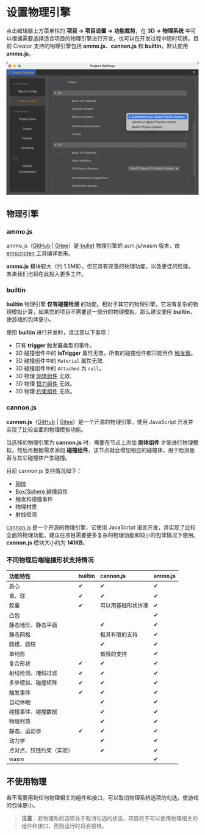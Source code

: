 # 设置物理引擎

点击编辑器上方菜单栏的 **项目 -> 项目设置 -> 功能裁剪**，在 **3D -> 物理系统** 中可以根据需要选择适合项目的物理引擎进行开发，也可以在开发过程中随时切换。目前 Creator 支持的物理引擎包括 **ammo.js**、**cannon.js** 和 **builtin**，默认使用 **ammo.js**。

![物理引擎选项](img/physics-module.jpg)

## 物理引擎

### ammo.js

ammo.js（[GitHub](https://github.com/cocos-creator/ammo.js) | [Gitee](https://gitee.com/mirrors_cocos-creator/ammo.js)）是 [bullet](https://github.com/bulletphysics/bullet3) 物理引擎的 asm.js/wasm 版本，由 [emscripten](https://github.com/emscripten-core/emscripten) 工具编译而来。

**ammo.js** 模块较大（约 1.5MB），但它具有完善的物理功能，以及更佳的性能，未来我们也将在此投入更多工作。

### builtin

**builtin** 物理引擎 **仅有碰撞检测** 的功能。相对于其它的物理引擎，它没有复杂的物理模拟计算，如果您的项目不需要这一部分的物理模拟，那么建议使用 **builtin**，使游戏的包体更小。

使用 **builtin** 进行开发时，请注意以下事项：

- 只有 **trigger** 触发器类型的事件。
- 3D 碰撞组件中的 **IsTrigger** 属性无效，所有的碰撞组件都只能用作 [触发器](physics-event.md)。
- 3D 碰撞组件中的 `Material` 属性无效.
- 3D 碰撞组件中的 `Attached` 为 `null`。
- 3D 物理 [刚体组件](physics-rigidbody.md) 无效.
- 3D 物理 [恒力组件](physics-constantForce.md) 无效。
- 3D 物理 [约束组件](physics-constraint.md) 无效。

### cannon.js

**cannon.js**（[GitHub](https://github.com/cocos-creator/cannon.js) | [Gitee](https://gitee.com/mirrors_cocos-creator/cannon.js)）是一个开源的物理引擎，使用 JavaScript 开发并实现了比较全面的物理模拟功能。

当选择的物理引擎为 **cannon.js** 时，需要在节点上添加 **刚体组件** 才能进行物理模拟。然后再根据需求添加 **碰撞组件**，该节点就会增加相应的碰撞体，用于检测是否与其它碰撞体产生碰撞。

目前 cannon.js 支持情况如下：

- [刚体](physics-rigidbody.md)
- [Box/Sphere 碰撞组件](physics-collider.md)
- 触发和碰撞事件
- 物理材质
- 射线检测

[cannon.js](https://github.com/cocos-creator/cannon.js) 是一个开源的物理引擎，它使用 JavaScript 语言开发，并实现了比较全面的物理功能，建议在项目需要更多复杂的物理功能和较小的包体情况下使用。**cannon.js** 模块大小约为 **141KB**。

### 不同物理后端碰撞形状支持情况

| 功能特性 | builtin | cannon.js | ammo.js |
|:--------|:--------|:----------|:--------|
| 质心     | ✔       | ✔         | ✔       |
| 盒、球 | ✔ | ✔ | ✔ |
| 胶囊 | ✔ | 可以用基础形状拼凑 | ✔ |
| 凸包 |  |  | ✔ |
| 静态地形、静态平面 |  | ✔ | ✔ |
| 静态网格 |  | 极其有限的支持 | ✔ |
| 圆锥、圆柱 |  | ✔ | ✔ |
| 单纯形 |  | 有限的支持 | ✔ |
| 复合形状 | ✔ | ✔ | ✔ |
| 射线检测、掩码过滤 | ✔ | ✔ | ✔ |
| 多步模拟、碰撞矩阵 | ✔ | ✔ | ✔ |
| 触发事件 | ✔ | ✔ | ✔ |
| 自动休眠 |  | ✔ | ✔ |
| 碰撞事件、碰撞数据 |  | ✔ | ✔ |
| 物理材质 |  | ✔ | ✔ |
| 静态、运动学 | ✔ | ✔ | ✔ |
| 动力学 |  | ✔ | ✔ |
| 点对点、铰链约束（实验） |  | ✔ | ✔ |
| wasm |  |  | ✔ |

## 不使用物理

若不需要用到任何物理相关的组件和接口，可以取消物理系统选项的勾选，使游戏的包体更小。

> **注意**：若物理系统选项处于取消勾选的状态，项目将不可以使用物理相关的组件和接口，否则运行时将会报错。

<!-- ## 扩展物理后端 -->
